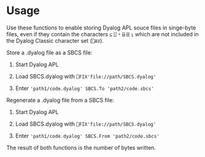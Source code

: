 # Usage
Use these functions to enable storing Dyalog APL souce files in singe-byte files, even if they contain the characters `⊆` `⍠` `⍤` `⌸` `⌺` `⍸` which are not included in the Dyalog Classic character set (`⎕AV`).

Store a .dyalog file as a SBCS file:

1. Start Dyalog APL

2. Load SBCS.dyalog with `⎕FIX'file://path/SBCS.dyalog'`

3. Enter `'path1/code.dyalog' SBCS.To 'path2/code.sbcs'`
    
Regenerate a .dyalog file from a SBCS file:

1. Start Dyalog APL

2. Load SBCS.dyalog with `⎕FIX'file://path/SBCS.dyalog'`

3. Enter `'path1/code.dyalog' SBCS.From 'path2/code.sbcs'`
    
The result of both functions is the number of bytes written.
